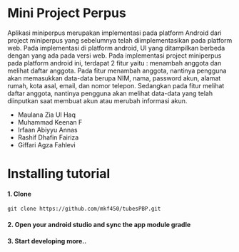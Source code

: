 # Mini Project Perpus

Aplikasi miniperpus merupakan implementasi pada platform Android dari project miniperpus yang sebelumnya telah diimplementasikan pada platform web. Pada implementasi di platform android, UI yang ditampilkan berbeda dengan yang ada pada versi web. Pada implementasi project miniperpus pada platform android ini, terdapat 2 fitur yaitu : menambah anggota dan melihat daftar anggota. Pada fitur menambah anggota, nantinya pengguna akan memasukkan data-data berupa NIM, nama, password akun, alamat rumah, kota asal, email, dan nomor telepon. Sedangkan pada fitur melihat daftar anggota, nantinya pengguna akan melihat data-data yang telah diinputkan saat membuat akun atau merubah informasi akun.


- Maulana Zia Ul Haq
- Muhammad Keenan F 
- Irfaan Abiyyu Annas
- Rashif Dhafin Fairiza
- Giffari Agza Fahlevi 

# Installing tutorial
#### 1. Clone
```
git clone https://github.com/mkf450/tubesPBP.git
```

#### 2. Open your android studio and sync the app module gradle

#### 3. Start developing more..  
